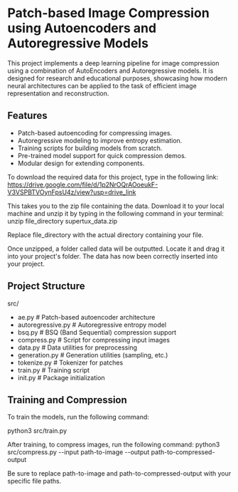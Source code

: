 # Patch-based Image Compression using Autoencoders and Autoregressive Models

This project implements a deep learning pipeline for image compression using a combination of AutoEncoders and Autoregressive models. It is designed for research and educational purposes, showcasing how modern neural architectures can be applied to the task of efficient image representation and reconstruction.

## Features

- Patch-based autoencoding for compressing images.
- Autoregressive modeling to improve entropy estimation.
- Training scripts for building models from scratch.
- Pre-trained model support for quick compression demos.
- Modular design for extending components.

To download the required data for this project, type in the following link: https://drive.google.com/file/d/1p2NrOQrAOoeukF-V3VSPBTVOynFpsU4z/view?usp=drive_link

This takes you to the zip file containing the data. Download it to your local machine and unzip it by typing in the following command in your terminal:
unzip file_directory supertux_data.zip

Replace file_directory with the actual directory containing your file. 

Once unzipped, a folder called data will be outputted. Locate it and drag it into your project's folder. The data has now been correctly inserted into your project. 


## Project Structure

src/
- ae.py # Patch-based autoencoder architecture
- autoregressive.py # Autoregressive entropy model
- bsq.py # BSQ (Band Sequential) compression support
- compress.py # Script for compressing input images
- data.py # Data utilities for preprocessing
- generation.py # Generation utilities (sampling, etc.)
- tokenize.py # Tokenizer for patches
- train.py # Training script
- init.py # Package initialization

## Training and Compression

To train the models, run the following command:

python3 src/train.py

After training, to compress images, run the following command:
python3 src/compress.py --input path-to-image --output path-to-compressed-output

Be sure to replace path-to-image and path-to-compressed-output with your specific file paths.




